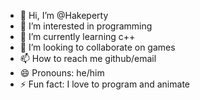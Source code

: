 - 👋 Hi, I’m @Hakeperty
- 👀 I’m interested in programming 
- 🌱 I’m currently learning c++
- 💞️ I’m looking to collaborate on games 
- 📫 How to reach me github/email 
- 😄 Pronouns: he/him
- ⚡ Fun fact: I love to program and animate

<!---
Hakeperty/Hakeperty is a ✨ special ✨ repository because its `README.md` (this file) appears on your GitHub profile.
You can click the Preview link to take a look at your changes.
--->
